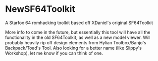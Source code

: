 # NewSF64Toolkit
A Starfox 64 romhacking toolkit based off XDaniel's original SF64Toolkit

More info to come in the future, but essentially this tool will have all the functionality in the old SF64Toolkit, as well as a new model viewer. Will probably heavily rip off design elements from Hylian Toolbox/Banjo's Backpack/Toad's Tool. Also looking for a better name (like Slippy's Workshop), let me know if you can think of one.